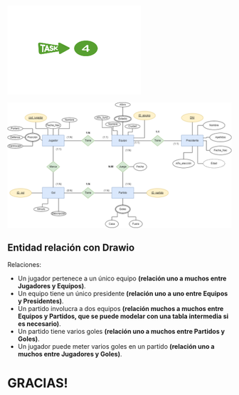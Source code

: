 <img src="https://github.com/aguemarrero/base-datos/blob/main/tareas/Unidad-2/Unidad-2-3/tarea-4/img/tarea5%20(1).png" alt="Unidad 4" width="300" height="200">


![Tarea cuatro diagrama](https://github.com/aguemarrero/base-datos/blob/main/tareas/Unidad-2/Unidad-2-3/tarea-4/img/EntidadRelacion.drawio.png)

## Entidad relación con Drawio

Relaciones: 
- Un jugador pertenece a un único equipo **(relación uno a muchos entre Jugadores y Equipos)**.
- Un equipo tiene un único presidente **(relación uno a uno entre Equipos y Presidentes)**.
- Un partido involucra a dos equipos **(relación muchos a muchos entre Equipos y Partidos, que se puede modelar con una tabla intermedia si es necesario)**.
- Un partido tiene varios goles **(relación uno a muchos entre Partidos y Goles)**.
- Un jugador puede meter varios goles en un partido **(relación uno a muchos entre Jugadores y Goles)**.

# GRACIAS!
